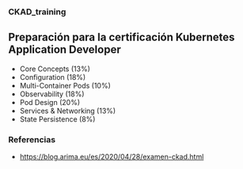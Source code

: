 ### CKAD_training
## Preparación para la certificación Kubernetes Application Developer

- Core Concepts (13%)
- Configuration (18%)
- Multi-Container Pods (10%)
- Observability (18%)
- Pod Design (20%)
- Services & Networking (13%)
- State Persistence (8%)

### Referencias
- https://blog.arima.eu/es/2020/04/28/examen-ckad.html
